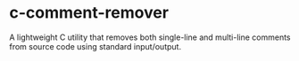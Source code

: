 # c-comment-remover
A lightweight C utility that removes both single-line and multi-line comments from source code using standard input/output.
